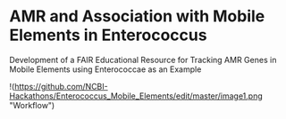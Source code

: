 # AMR and Association with Mobile Elements in Enterococcus
Development of a FAIR Educational Resource for Tracking AMR Genes in Mobile Elements using Enterococcae as an Example  

!(https://github.com/NCBI-Hackathons/Enterococcus_Mobile_Elements/edit/master/image1.png "Workflow")
